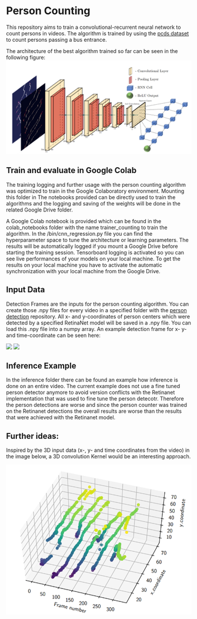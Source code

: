 # Person Counting

This repository aims to train a convolutional-recurrent neural network to count persons in videos. The algorithm is trained by using the [pcds dataset](https://github.com/shijieS/people-counting-dataset) to count persons passing a bus entrance.

The architecture of the best algorithm trained so far can be seen in the following figure: 
![alt-text-1](/images/best_convoultion_recurrent_architecture.png "Best architecture for the convolution recurrent neural network")


## Train and evaluate in Google Colab 

The training logging and further usage with the person counting algorithm was optimized to train in the Google Colaboratory environment. Mounting this folder in The notebooks provided can be directly used to train the algorithms and the logging and saving of the weights will be done in the related Google Drive folder. 

A Google Colab notebook is provided which can be found in the colab_notebooks folder with the name trainer_counting to train the algorithm. In the /bin/cnn_regression.py file you can find the hyperparameter space to tune the architecture or learning parameters. The results will be automatically logged if you mount a Google Drive before starting the training session. 
Tensorboard logging is activated so you can see live performances of your models on your local machine. To get the results on your local machine you have to activate the automatic synchronization with your local machine from the Google Drive.

## Input Data

Detection Frames are the inputs for the person counting algorithm. You can create those .npy files for every video in a specified folder with the [person detection](https://github.com/Yannick947/person_detection) repository. All x- and y-coordinates of person centers which were detected by a specified RetinaNet model will be saved in a .npy file. You can load this .npy file into a numpy array. An example detection frame for x- y- and time-coordinate can be seen here: 

<p float="left">
  <img src="images/entering_persons_x_t_coordinate.png" width="200" />
  <img src="images/entering_persons_y_t_coordinate.png" width="200" /> 
</p>

## Inference Example 

In the inference folder there can be found an example how inference is done on an entire video. The current example does 
not use a fine tuned person detector anymore to avoid version conflicts with the Retinanet implementation that was used
to fine tune the person detecotr. Therefore the person detections are worse and since the person counter was trained on
the Retinanet detections the overall results are worse than the results that were achieved with the Retinanet model.

## Further ideas: 

Inspired by the 3D input data (x-, y- and time coordinates from the video) in the image below, a 3D convolution Kernel would be an interesting approach.  

![alt-text-1](/images/8persons_3d_plot.png "8 Persons entering the bus for x- y- and t-coordinate")

